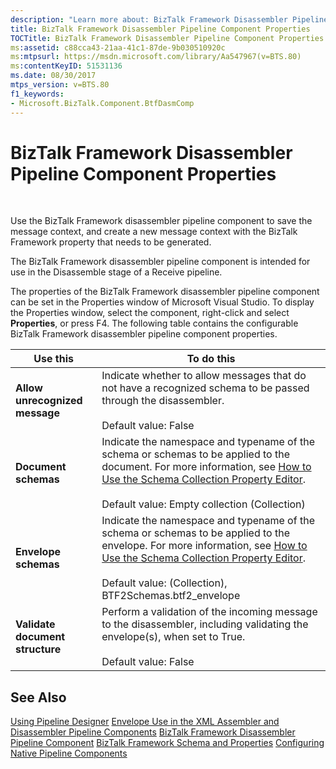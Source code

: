 ```yaml
---
description: "Learn more about: BizTalk Framework Disassembler Pipeline Component Properties"
title: BizTalk Framework Disassembler Pipeline Component Properties
TOCTitle: BizTalk Framework Disassembler Pipeline Component Properties
ms:assetid: c88cca43-21aa-41c1-87de-9b030510920c
ms:mtpsurl: https://msdn.microsoft.com/library/Aa547967(v=BTS.80)
ms:contentKeyID: 51531136
ms.date: 08/30/2017
mtps_version: v=BTS.80
f1_keywords:
- Microsoft.BizTalk.Component.BtfDasmComp
---
```


# BizTalk Framework Disassembler Pipeline Component Properties

 

Use the BizTalk Framework disassembler pipeline component to save the message context, and create a new message context with the BizTalk Framework property that needs to be generated.

The BizTalk Framework disassembler pipeline component is intended for use in the Disassemble stage of a Receive pipeline.

The properties of the BizTalk Framework disassembler pipeline component can be set in the Properties window of Microsoft Visual Studio. To display the Properties window, select the component, right-click and select **Properties**, or press F4. The following table contains the configurable BizTalk Framework disassembler pipeline component properties.

<table>
<thead>
<tr class="header">
<th>Use this</th>
<th>To do this</th>
</tr>
</thead>
<tbody>
<tr class="odd">
<td><strong>Allow unrecognized message</strong></td>
<td>Indicate whether to allow messages that do not have a recognized schema to be passed through the disassembler.<br />
<br />
Default value: False</td>
</tr>
<tr class="even">
<td><strong>Document schemas</strong></td>
<td>Indicate the namespace and typename of the schema or schemas to be applied to the document. For more information, see <a href="https://msdn.microsoft.com/library/aa559127(v=bts.80)">How to Use the Schema Collection Property Editor</a>.<br />
<br />
Default value: Empty collection (Collection)</td>
</tr>
<tr class="odd">
<td><strong>Envelope schemas</strong></td>
<td>Indicate the namespace and typename of the schema or schemas to be applied to the envelope. For more information, see <a href="https://msdn.microsoft.com/library/aa559127(v=bts.80)">How to Use the Schema Collection Property Editor</a>.<br />
<br />
Default value: (Collection), BTF2Schemas.btf2_envelope</td>
</tr>
<tr class="even">
<td><strong>Validate document structure</strong></td>
<td>Perform a validation of the incoming message to the disassembler, including validating the envelope(s), when set to True.<br />
<br />
Default value: False</td>
</tr>
</tbody>
</table>


## See Also

[Using Pipeline Designer](https://msdn.microsoft.com/library/aa578392\(v=bts.80\))  
[Envelope Use in the XML Assembler and Disassembler Pipeline Components](https://msdn.microsoft.com/library/aa548053\(v=bts.80\))  
[BizTalk Framework Disassembler Pipeline Component](https://msdn.microsoft.com/library/aa559940\(v=bts.80\))  
[BizTalk Framework Schema and Properties](https://msdn.microsoft.com/library/aa561250\(v=bts.80\))  
[Configuring Native Pipeline Components](https://msdn.microsoft.com/library/aa577837\(v=bts.80\))

